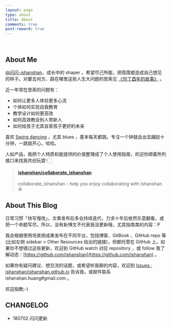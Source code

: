 ```yaml
---
layout: page
type: about
title: About
comments: true
post-reward: true
---
```

<br>

## About Me



[@闪闪-ishanshan](https://github.com/ishanshan)，成长中的 shaper 。希望尽己所能，把周围塑造成自己想见的样子。对要去何方、路在哪里这些人生大问题的思索见 [《你丁酉年的故事》](https://ishanshan.im/selfedu/Review2017LunarCalendar.html) 。

近一年常在思索的问题有：

* 如何让更多人体验更多心流
* 个体如何实现自我教育
* 教学设计如何更高效
* 如何高效教会别人带新人
* 如何给孩子尤其自家孩子更好的未来

喜欢 [Swing dancing](https://github.com/ishanshan/EnjoySwingDancing) ，尤其 blues ，基本每天都跳。专注一个钟就会出去蹦跶十分钟，一跳就开心，哈哈。

人如产品，我把个人特质和能提供的价值整理成了个人使用指南，欢迎你顺着所列接口来找我共创玩耍👇🏻

<blockquote class="embedly-card" data-card-controls="0"><h4><a href="https://github.com/ishanshan/collaborate_ishanshan">ishanshan/collaborate_ishanshan</a></h4><p>collaborate_ishanshan - help you enjoy collaborating with ishanshan ⚙️</p></blockquote>
<script async src="//cdn.embedly.com/widgets/platform.js" charset="UTF-8"></script>



## About This Blog

日常习惯「快写慢改」，文章发布后多会持续迭代，力求十年后依然乐意翻看，或把一个命题写尽。所以，没有新博文不代表我没更新哦，尤其指南类的内容：P

我会根据使用场景把成果发布在不同平台，包括博客、GitBook 、GitHub repo 等(比如左侧 sidebar > Other Resources 给出的链接)，但都托管在 GitHub 上。如果你不想错过这些更新，欢迎到 GitHub watch 对应 repository ，或 follow 我了解动态：[https://github.com/ishanshan](https://github.com/ishanshan) 。

如果你有疑问建议、想交流的话题，或希望听我聊的内容，欢迎到 [Issues · ishanshan/ishanshan.github.io](https://github.com/ishanshan/ishanshan.github.io/issues) 告诉我，或邮件联系 ishanshan.huang#gmail.com 。

欢迎指教;-)

## CHANGELOG

- 180702 闪闪更新
